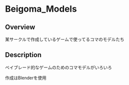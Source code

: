 # Beigoma_Models

## Overview
某サークルで作成しているゲームで使ってるコマのモデルたち

## Description
ベイブレード的なゲームのためのコマモデルがいろいろ

作成はBlenderを使用
